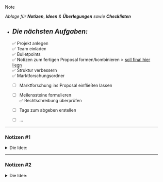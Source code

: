 <!-------------------------------------------------------------------------------------------------------------------------------------  
    📕Cheatsheets:     https://github.com/skills  
    📙Get started:     https://docs.github.com/en/get-started  
    📗Quickstart:      https://docs.github.com/en/get-started/writing-on-github/getting-started-with-writing-and-formatting-on-github/quickstart-for-writing-on-github  
    📘Basic Syntax:    https://docs.github.com/en/get-started/writing-on-github/getting-started-with-writing-and-formatting-on-github/basic-writing-and-formatting-syntax  
--------------------------------------------------------------------------------------------------------------------------------------->  

> [!NOTE]  
> *Ablage für* ***Notizen***, ***Ideen*** *&* ***Überlegungen*** *sowie* ***Checklisten***  
>


- ## ***Die nächsten Aufgaben:***  
  ✅ Projekt anlegen  
  ✅ Team einladen  
  ✅ Bulletpoints  
  ✅ Notizen zum fertigen Proposal formen/kombinieren > 
        [soll final hier liegn](https://github.com/IxI-Enki/Uebung-syp-002/edit/main/EducationHub.md)  
  ✅ Struktur verbessern  
  ✅ Marktforschungsordner  
  - [ ] Marktforschung ins Proposal einfließen lassen  
  - [ ] Meilenssteine formulieren  
  ✅ Rechtschreibung überprüfen  
  - [ ] Tags zum abgeben erstellen  
  - [ ] ...



---  

### Notizen #1 
<details>
<summary> Die Idee: </summary>  
   
- Bulletpoints:

  <details>
   
    ```   
    # 1)
    - Wir sind von Geburt an neugierige Forscher und Entdecker.
    - Der Traum, die Welt mit Entdeckungen zu begeistern, bleibt lebendig.
    - Nicht jeder ist ein zertifizierter Wissenschaftler, aber der Forschungsdrang ist allgegenwärtig.
    - Soziale Medien bieten Plattformen für Hobby-Entdecker, und der Markt bietet "halbwissenschaftliche" Ausrüstung.
    - Die Idee ist, Hobby-Wissenschaftler mit der Wissenschaft zu verbinden, um Projekte, Wissen und Interessen zu teilen.

    # 2)
    - Fokus auf User-Erlebnis und Community.
    - Infrastruktur und laufende Administration sind IT-relevant.
    - Frontend (Website), Backend (Serverseite) und Datenbanken sind notwendig.
    - Standardisierte Lösungen sparen Kosten/Zeit, Cloud-Entwicklung senkt Risiken.
    - Werbehonorar anfangs klein halten, mit Universitäten zusammenarbeiten.
    - Kostenoptimierung durch Auslagerung von Teilen an spezialisierte Firmen.
    - Modulare Software ermöglicht effiziente Umsetzung.
    - Projektrealisierung und Online-Gang in {fantasieVariable} Monaten möglich.

    # 3)
    - Nutzen für Finanzgeber: Überzeugung durch eigene Nutzung der Plattform.
    - Plattform richtet sich an die Öffentlichkeit mit klarem Bildungsauftrag.
    - Potenzielle Finanzgeber: Öffentliche Hand, Bildungsinteressierte.

    # 4)
    - Hochmotiviertes und professionelles Team.
    - Arbeitsgemeinschaft als Grundlage für das Projekt.
    ```
  </details>

### **Ausgangssituation & Möglichkeiten**:  

*Von Geburt an sind wir kleine Forscher und Entdecker und träumen davon die Welt mit unseren Entdeckungen zu begeistern.*  
*Für Manche ist dieser Traum derart groß, sodass sie im Erwachsenenalter ihren ganzen Enthusiasmus in ein aufwendiges Studium der Wissenschaft packen..*  

Nun ist nicht jeder von uns heute ein zertifizierter Wissenschaftler doch heißt das nicht, dass dieser Forschungsdrang nun obsolet geworden ist. 
Eine schier unendliche Ansammlung an Videomaterial, Dokumentationen und Publikation zeigt davon, 
dass es gar mehr als nur ein menschliches Bedürfnis ist zu forschen, entdecken und zu teilen.
Sei es nun mit einem Metalldetektor oder mit einer Magnetangel, in den Sozialen Medien fällt man als Hobby Entdecker meist positiv auf, 
sodass der Markt bereits schon günstige Angebote offerieren kann an "halbwissenschaftliches" Equipment zu kommen.*

*Diese nun gut ausgerüsteten Hobby Forscher mit der Wissenschaft in Berührung zu bringen wäre nun keine neue Idee. Die Archäologie ladet bereits schon heute die Menschen dazu ein an Grabungsarbeiten teilzunehmen, Fossilien selbstständig zu suchen und bietet im Internet mit nur wenigen Klicks an sich bei ihnen zu melden.
Was aber eine ganz neue Idee wäre, wäre es die Wissenschaft mit den Hobby-Wissenschaftler einen Raum zu geben,ihre Projekte, ihr Wissen, ihr Interesse miteinander zu teilen.
Es den Interessierten noch leichter zu machen eine Community zu finden, seine Projekte einem durchaus Interessierten Publikum vorzustellen, 
die neusten Entdeckungen vor allen anderen aus erster Hand zu erfahren und Likes dafür zu generieren.
Freundschaften zu knöpfen, sich verabreden, universitäre Projektgruppen zu abonnieren, um davon zu träumen künftig ähnliche Funde selber zu machen.
Die Universität hätte nun mehr als nur ein Angebot sich zu melden, sondern stünde selber inmitten in einer Community ihres Gleichen, 
wo bereits der Forschungsdrang alleine diesen Motor antreibt.* 
***Win-Win für alle!***

---  

### **Planung & Konzept**:

***Im Fokus steht einerseits das User-Erlebnis, die Community, doch andererseits auch die Kosten/Zeit und der Aufwand.***

- Für die Realisierung dieser Community-Plattform bedarf es umfassende Kenntnisse aus den Bereich der Informationstechnologie.  
- Eine Infrastruktur muss noch bereitgestellt werden und gehört laufend administriert.  
- Es wird ein Frontend (Website), Backend (Serverseite) und weitere Datenbanken benötigt.  
- Standardisierte Lösungen bieten hierbei den großen Vorteil Kosten/Zeit einzusparen, als auch bei der Umsetzung, wie auch bei der laufenden Wartung.  
- Eine skalierbare Cloud- Entwicklung konnte bei der Realisierung die Kosten und Risiken senken. 
- Grundsätzlich richtet sich das Angebot zwar an alle Interessierten, doch ist es auch Sinnvoll anfangs gezielt das Werbehonorrar möglichst klein zu halten.
- Als Initialschuss könnte man die Universitäten vorab involvieren und in ausgesuchten Medien Werbeeinschaltungen schalten.
- Die Hauptkosten liegt hierbei klar bei den Lohnstunden und spiegelt sich in der Effizienz der Projektierung und der Abwicklung wieder.
- Da die Software bereits schon Modular aufgebaut ist, so kann man Teile an spezialisierte Firmen auslagern und weitere Kosten und Zeit einsparen.
- Bei guter Planung könnte das Projekt relativ schnell realisiert werden, und in {fantasieVariable} Monaten online gehen.

---  

### **Finanzierung**:

> Mit jeder Finanzierung geht ein Nutzen einher, so würde der künftige Finanzgeber leichter vom Projekt überzeugt werden, wenn er selber ein Nutzer dieser Plattform ist.
> Die Plattform richtet sich an die Öffentlichkeit, verfolgt aber auch einen klaren  Bildungsauftrag. 
> Die öffentliche Hand könnte daran interessiert zeigen, sowie weitere Finanzgeber die sich dem Bildungsauftrag anschließen und Enthusiasmus zeigen.

--- 

### **Team**:

*Das Team hinter diesem Projekt ist hochmotiviert & professionell in ihrer Arbeitsweise. Eine Arbeitsgemeinschaft aus gutem Grund.*

</details>

---

### Notizen #2
<details>
<summary> Die Idee: </summary>  
   
- Bulletpoints:

     <details>
         
         ```
         
         ```
    
    </details>
    
## Rahmenbedingung

In der gesamten Menschheitsgeschichte stand uns noch nie eine derart umfangreiche Informationsressource in einer so beeindruckenden Geschwindigkeit zur Verfügung. Dieser "Big-Data-Boom" stellt nicht nur die IT vor Herausforderungen; auch das Bildungsangebot ist umfangreich geworden, ja, schon fast nicht mehr überschaubar.

Es überrascht keinen mehr, dass YouTube neben Katzenvideos, Trash-Contant und Werbung die erste Anlaufstelle für Erstinformationen ist.

*Die Entscheidung, ob ein Video wirklich geeignet ist, kann man nicht allein anhand von Likes treffen. Man möchte es zwar anklicken, wird jedoch zunächst von algorithmischer Werbung unterbrochen, wie zum Beispiel für  Kräuter-Bonbons – vermutlich, um die Nerven zu beruhigen...*

Ansonsten bleibt den Nutzern nur mehr die Möglichkeit, die Suchmaschine ihres Vertrauens zu starten und das World Wide Web auf eigener Faust  zu durchforsten, sich mit verschiedenen zweiphasigen Logins auseinander zu setzen, sich durch überladene Texte zu wühlen, jeder Spur zweimal nachzugehen, um wieder festzustellen: Man könnte ja doch noch  die nächste Website ausprobieren.

Ist man weiterhin noch nicht ans Ziel gekommen, dann versucht man es doch noch in verschiednen Foren, um am nächsten Tag mit noch mehr Fragen denselben Zyklus  nochmals zu wiederholen.

Bildung sollte einfach sein!
Alter wiener Spruch: "Wieso einfach, wenn es auch kompliziert geht?"

## EducationHub - der Umschlagplatz für Bildung

EducationHub strebt danach, das ultimative Schweizer Taschenmesser für freie Bildung zu werden – nicht nur für den User, sondern auch für den Content Creator.

Mit einer spielend leichten Copy-and-Paste-Funktionalität möchten wir es Content Creators ermöglichen, ihre Lerninhalte mühelos einem interessierten Publikum zu präsentieren. Sich in einen vordefinierten Themenbau einordnet und ihren Modulen selber einen Leitfaden zu geben. Mithilfe vordefinierter Pattern strukturiert man spielend leicht einzelne Seiten oder sogar komplette Module. Einfach: Videos, Texte, Dokumente, Präsentationen einfügen oder interaktive Frage-Antwort-Spiele gestalten – die Möglichkeiten sind nahezu grenzenlos. Wir machen es zum Kinderspiel, lehrreiche Inhalte zu erstellen und zu teilen. Willkommen auf EducationHub – wo Bildung so flexibel wie ein Schweizer Taschenmesser ist!

Der User kann seine Suchvorschläge nach dem generellen Themenbau filtern und erhält durch die vorgefundenen Bewertungen gleich einen klaren Überblick darüber, welcher Content im Bildungskontext vielversprechend ist.

Sollte dennoch zu konkreten Inhalt eine Frage auftauchen, bietet die Kommentarfunktion die Möglichkeit Fragen zu stellen. Alle Kommentatoren sind dabei ausgezeichnet! Ausgezeichnet mit goldenen Häkchen für besonders hilfreiche Nutzer oder blauen Häkchen für solche, die offensichtlich eine Idee  haben.

Damit der Lehrerfolg im Eifer über die großartige neue Website nicht komplett aus den Augen gerät ermöglichen wir es dem User, seine Module in seiner eigenen Profilseite zu verwalten und den Lernfortschritt zu verfolgen - denn 100% in der Mengenlehre bedeuten nicht zwangsläufig 100% im gesamten Spektrum der Mathematik. Diese Informationen auf einen Blick zu haben, verschafft dem User eine klare Übersicht – und damit 100% Kontrolle über seinen Lernprozess.

Bildung ist ein universelles Schweizer-Messer für das Leben und EducationHub der "MacGyver" unter den Bildungs-Websits.

## Budget

15,32 Euro, 76 Kuna aus den letzten Kroatienurlaub und drei Kaugummis.

## Organisatorische Bedienungen

Es ist unerlässlich, eine robuste Infrastruktur zu schaffen und diese kontinuierlich zu administrieren. Dazu gehören sowohl das Frontend (Website) als auch das Backend (Serverseite) sowie zusätzliche Datenbanken. In einem ersten Schritt bieten wir Content Creators eine vielseitige Auswahl an Mustern und erweitern das Angebot kontinuierlich.

Die Website kann auf suggestivem Wege ihren Funktionsumfang erweitern und wird kontinuierlich ausgebaut, um dynamisch und ansprechend zu bleiben. Dies ermöglicht eine präzise Kostensteuerung, die sich am Erfolg der Website orientiert.

Durch eine skalierbare Cloud-Entwicklung können bei der Umsetzung sowohl Kosten als auch Risiken minimiert werden. Klug eingesetzte Werbeeinnahmen könnten die Cloud-Ressourcen gleichermaßen wachsen lassen und zugleich der Vermarktung dienen.

## Technische Bedienungen

Sukzessive kann der Funktionsumfang der Website erweitert und kontinuierlich weiterentwickelt werden. Auf diese Weise bleibt sie dynamisch, spannend, und die Kosten passen sich präzise dem Erfolg der Website an.

Die Umsetzung einer solchen Lernplattform erfordert umfassende Kenntnisse im Bereich der Informationstechnologie. Dabei ist die Bereitstellung und laufende Administration einer Infrastruktur notwendig, die sowohl das Frontend (Website) als auch das Backend (Serverseite) sowie weitere Datenbanken umfasst. Standardisierte Lösungen bieten hierbei den entscheidenden Vorteil, Kosten und Zeit bei der Umsetzung und laufenden Wartung einzusparen.

Durch eine skalierbare Cloud-Entwicklung können bei der Realisierung sowohl Kosten als auch Risiken effektiv minimiert werden. Durchdachte Werbeeinnahmen könnten die Cloud-Ressourcen gleichermaßen wachsen lassen und zugleich der Vermarktung dienen.

## Chancen und Risiken

In diesem ambitionierten Rahmen bieten sich sowohl vielversprechende Chancen als auch potenzielle Risiken. Die zunehmende Dynamik und Attraktivität der Website ermöglichen es, die Bildungsplattform kontinuierlich zu verbessern und an die Bedürfnisse der Nutzer anzupassen. Die flexiblen Kostenstrukturen, unterstützt durch eine skalierbare Cloud-Entwicklung, bieten eine kosteneffiziente und risikoarme Realisierung.

Die Chancen liegen in der fortschreitenden Erweiterung des Funktionsumfangs und der gesteigerten User-Zufriedenheit. Durch geschickte Werbeeinnahmen könnten nicht nur die Cloud-Ressourcen wachsen, sondern auch die Vermarktungsmöglichkeiten optimiert werden.

Jedoch bergen auch diese vielversprechenden Perspektiven ihre eigenen Risiken. Eine ständige Administration und Weiterentwicklung erfordern nicht nur technische, sondern auch finanzielle Ressourcen. Die Balance zwischen Funktionsumfang, Nutzererwartungen und den tatsächlichen Erfolgskennzahlen wird entscheidend sein. Eine kluge und vorausschauende Strategie wird daher essenziell sein, um die Herausforderungen zu bewältigen und die Bildungsplattform zu einem nachhaltigen Erfolg zu führen.

</details>
